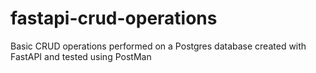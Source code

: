 # fastapi-crud-operations
Basic CRUD operations performed on a Postgres database created with FastAPI and tested using PostMan
